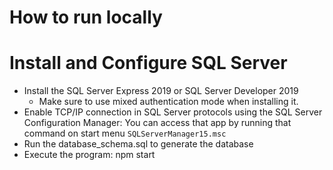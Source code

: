 # How to run locally
# Install and Configure SQL Server
* Install the SQL Server Express 2019 or SQL Server Developer 2019
  - Make sure to use mixed authentication mode when installing it.
* Enable TCP/IP connection in SQL Server protocols using the SQL Server Configuration Manager:  You can access that app by running that command on start menu `SQLServerManager15.msc`
* Run the database_schema.sql to generate the database
* Execute the program: npm start



